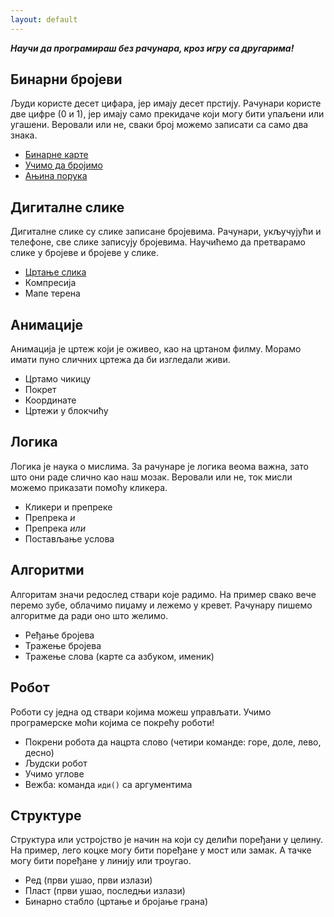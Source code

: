 ```yaml
---
layout: default
---
```


***Научи да програмираш без рачунара, кроз игру са другарима!***

## Бинарни бројеви

Људи користе десет цифара, јер имају десет прстију. Рачунари користе две цифре (0 и 1), јер имају само прекидаче који могу бити упаљени или угашени. Веровали или не, сваки број можемо записати са само два знака.

- [Бинарне карте](binarne-karte)
- [Учимо да бројимо](binarno-brojanje)
- [Ањина порука](binarna-poruka)

## Дигиталне слике

Дигиталне слике су слике записане бројевима. Рачунари, укључујући и телефоне, све слике записују бројевима. Научићемо да претварамо слике у бројеве и бројеве у слике.

- [Цртање слика](bitmape)
- Компресија
- Мапе терена

## Анимације

Анимација је цртеж који је оживео, као на цртаном филму. Морамо имати пуно сличних цртежа да би изгледали живи.

- Цртамо чикицу
- Покрет
- Координате
- Цртежи у блокчићу

## Логика

Логика је наука о мислима. За рачунаре је логика веома важна, зато што они раде слично као наш мозак. Веровали или не, ток мисли можемо приказати помоћу кликера.

- Кликери и препреке
- Препрека *и*
- Препрека *или*
- Постављање услова

## Алгоритми

Алгоритам значи редослед ствари које радимо. На пример свако вече перемо зубе, облачимо пиџаму и лежемо у кревет. Рачунару пишемо алгоритме да ради оно што желимо.

- Ређање бројева
- Тражење бројева
- Тражење слова (карте са азбуком, именик)

## Робот

Роботи су једна од ствари којима можеш управљати. Учимо програмерске моћи којима се покрећу роботи!

- Покрени робота да нацрта слово (четири команде: горе, доле, лево, десно)
- Људски робот
- Учимо углове
- Вежба: команда `иди()` са аргументима

## Структуре

Структура или устројство је начин на који су делићи поређани у целину. На пример, лего коцке могу бити поређане у мост или замак. А тачке могу бити поређане у линију или троугао.

- Ред (први ушао, први излази)
- Пласт (први ушао, последњи излази)
- Бинарно стабло (цртање и бројање грана)
